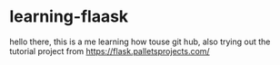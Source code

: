 # learning-flaask

hello there, this is a me learning how touse git hub, also trying out the tutorial project from https://flask.palletsprojects.com/


